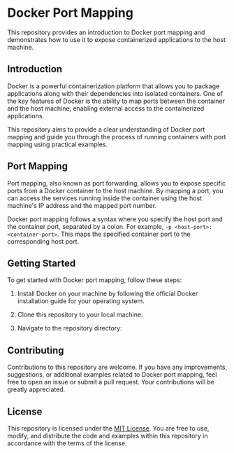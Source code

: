 # Docker Port Mapping

This repository provides an introduction to Docker port mapping and demonstrates how to use it to expose containerized applications to the host machine.

## Introduction

Docker is a powerful containerization platform that allows you to package applications along with their dependencies into isolated containers. One of the key features of Docker is the ability to map ports between the container and the host machine, enabling external access to the containerized applications.

This repository aims to provide a clear understanding of Docker port mapping and guide you through the process of running containers with port mapping using practical examples.

## Port Mapping

Port mapping, also known as port forwarding, allows you to expose specific ports from a Docker container to the host machine. By mapping a port, you can access the services running inside the container using the host machine's IP address and the mapped port number.

Docker port mapping follows a syntax where you specify the host port and the container port, separated by a colon. For example, `-p <host-port>:<container-port>`. This maps the specified container port to the corresponding host port.

## Getting Started

To get started with Docker port mapping, follow these steps:

1. Install Docker on your machine by following the official Docker installation guide for your operating system.

2. Clone this repository to your local machine:

3. Navigate to the repository directory:

## Contributing

Contributions to this repository are welcome. If you have any improvements, suggestions, or additional examples related to Docker port mapping, feel free to open an issue or submit a pull request. Your contributions will be greatly appreciated.

## License

This repository is licensed under the [MIT License](LICENSE). You are free to use, modify, and distribute the code and examples within this repository in accordance with the terms of the license.
